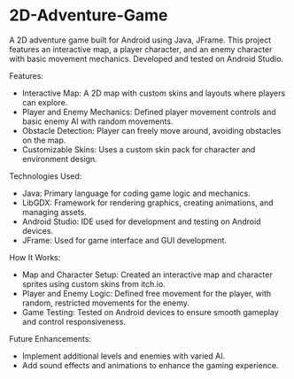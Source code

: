 # 2D-Adventure-Game
A 2D adventure game built for Android using Java, JFrame. This project features an interactive map, a player character, and an enemy character with basic movement mechanics. Developed and tested on Android Studio.

Features:
- Interactive Map: A 2D map with custom skins and layouts where players can explore.
- Player and Enemy Mechanics: Defined player movement controls and basic enemy AI with random movements.
- Obstacle Detection: Player can freely move around, avoiding obstacles on the map.
- Customizable Skins: Uses a custom skin pack for character and environment design.

Technologies Used:
- Java: Primary language for coding game logic and mechanics.
- LibGDX: Framework for rendering graphics, creating animations, and managing assets.
- Android Studio: IDE used for development and testing on Android devices.
- JFrame: Used for game interface and GUI development.

How It Works:
- Map and Character Setup: Created an interactive map and character sprites using custom skins from itch.io.
- Player and Enemy Logic: Defined free movement for the player, with random, restricted movements for the enemy.
- Game Testing: Tested on Android devices to ensure smooth gameplay and control responsiveness.

Future Enhancements:
- Implement additional levels and enemies with varied AI.
- Add sound effects and animations to enhance the gaming experience.
